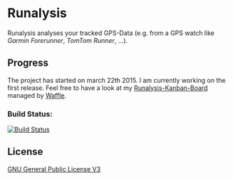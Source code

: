 # Runalysis
Runalysis analyses your tracked GPS-Data (e.g. from a GPS watch like *Garmin Forerunner*, *TomTom Runner*, ...).

## Progress
The project has started on march 22th 2015. I am currently working on the first release. Feel free to have a look at my [Runalysis-Kanban-Board] managed by [Waffle].

### Build Status:
[![Build Status](https://travis-ci.org/niklaspolke/runalysis.svg?branch=master)](https://travis-ci.org/niklaspolke/runalysis)

## License
[GNU General Public License V3]

[Runalysis-Kanban-Board]:https://waffle.io/niklaspolke/runalysis
[Waffle]:https://waffle.io/
[xchart]:http://xeiam.com/xchart/
[GNU General Public License V3]:http://www.gnu.org/licenses/gpl-3.0-standalone.html
